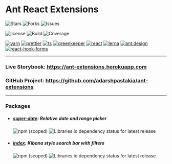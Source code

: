 # Ant React Extensions


![Stars](https://img.shields.io/github/stars/adarshpastakia/ant-extensions.svg?logoColor=blue&style=social&logo=github "GitHub Stars")
![Forks](https://img.shields.io/github/forks/adarshpastakia/ant-extensions.svg?logoColor=blue&style=social&logo=github "GitHub Forks")
![Issues](https://img.shields.io/github/issues/adarshpastakia/ant-extensions.svg?logoColor=blue&style=social&logo=github "GitHub Issues")

![license](https://img.shields.io/badge/license-MIT-blue.svg?style=for-the-badge&labelColor=363636&logo=none)
![Build](https://img.shields.io/travis/adarshpastakia/ant-extensions/master.svg?style=for-the-badge&logo=travis&labelColor=363636&label=Travis%20CI)
![Coverage](https://img.shields.io/codecov/c/github/adarshpastakia/ant-extensions/master.svg?style=for-the-badge&logo=codecov&labelColor=363636&label=Code%20Cov)


[![yarn](https://img.shields.io/badge/Yarn-333.svg?style=for-the-badge&logo=yarn)](https://yarnpkg.com/)
[![prettier](https://img.shields.io/badge/Prettier-333.svg?style=for-the-badge&logo=prettier)](https://prettier.io/)
[![ts](https://img.shields.io/badge/Typescript-333.svg?style=for-the-badge&logo=typescript)](https://www.typescriptlang.org/)
[![greenkeeper](https://img.shields.io/badge/GreenKeeper-333.svg?style=for-the-badge&logo=greenkeeper)](https://www.mongodb.com/)
[![react](https://img.shields.io/badge/React-333.svg?style=for-the-badge&logo=react)](http://reactjs.org/)
[![lerna](https://img.shields.io/badge/lerna-333.svg?style=for-the-badge&logo=lerna)](https://lerna.js.org/)
[![ant.design](https://img.shields.io/badge/ant.design-333.svg?style=for-the-badge&logo=blueprint)](https://blueprintjs.com/)
[![react-hook-forms](https://img.shields.io/badge/React_Hook_Forms-333.svg?style=for-the-badge&logo=formik)](https://react-hook-form.com/)

---


### Live Storybook: https://ant-extensions.herokuapp.com

### GitHub Project: https://github.com/adarshpastakia/ant-extensions

---

### Packages

- ##### [super-date](./modules/super-date/README.md): Relative date and range picker
    ![npm (scoped)](https://img.shields.io/npm/v/@ant-extensions/super-date?logo=npm&style=flat-square&labelColor=363636&)
    ![Libraries.io dependency status for latest release](https://img.shields.io/librariesio/release/npm/@ant-extensions/super-date?style=flat-square&labelColor=363636&)


- ##### [index](./modules/index/README.md): Kibana style search bar with filters
    ![npm (scoped)](https://img.shields.io/npm/v/@ant-extensions/searchbar?logo=npm&style=flat-square&labelColor=363636&)
    ![Libraries.io dependency status for latest release](https://img.shields.io/librariesio/release/npm/@ant-extensions/searchbar?style=flat-square&labelColor=363636&)
